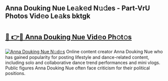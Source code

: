 ## Anna Douking Nue Le𝚊k𝚎d N𝚞𝚍es - Part-VrU Photos Vid𝚎o Le𝚊ks bktgk

# <h2><a href="http://fb5wde.evod.top/?m=Anna+Douking+Nue">🔗 👉🔴 Anna Douking Nue Vid𝚎o Ph𝚘t𝚘s</a></h2>

[![Anna Douking Nue N𝚞d𝚎s](https://i.imgur.com/8V9OHl7.gif)](http://fb5wde.evod.top/?m=Anna+Douking+Nue)
Online content creator Anna Douking Nue who has gained popularity for posting lifestyle and dance-related content, including solo and collaborative dance trend performances and mini vlogs. Public figures Anna Douking Nue often face criticism for their political positions. 

